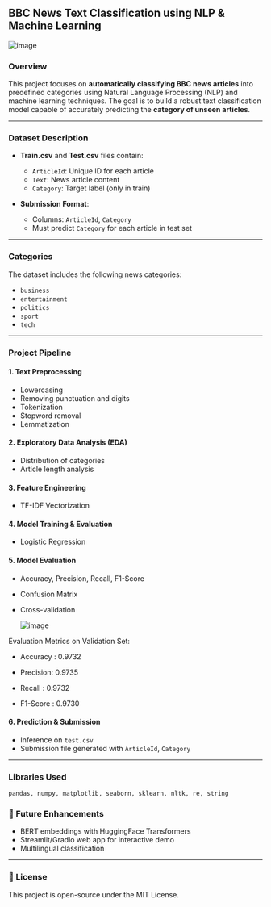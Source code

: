 ## BBC News Text Classification using NLP & Machine Learning

![image](https://github.com/user-attachments/assets/64859715-866e-4c36-b32e-b58594d34b06)


###  Overview
This project focuses on **automatically classifying BBC news articles** into predefined categories using Natural Language Processing (NLP) and machine learning techniques. The goal is to build a robust text classification model capable of accurately predicting the **category of unseen articles**.

---

###  Dataset Description

- **Train.csv** and **Test.csv** files contain:
  - `ArticleId`: Unique ID for each article
  - `Text`: News article content
  - `Category`: Target label (only in train)

- **Submission Format**:
  - Columns: `ArticleId`, `Category`
  - Must predict `Category` for each article in test set

---

###  Categories
The dataset includes the following news categories:
- `business`
- `entertainment`
- `politics`
- `sport`
- `tech`

---

### Project Pipeline

#### 1. **Text Preprocessing**
- Lowercasing
- Removing punctuation and digits
- Tokenization
- Stopword removal
- Lemmatization

#### 2. **Exploratory Data Analysis (EDA)**
- Distribution of categories
- Article length analysis

#### 3. **Feature Engineering**
- TF-IDF Vectorization

#### 4. **Model Training & Evaluation**
- Logistic Regression

#### 5. **Model Evaluation**
- Accuracy, Precision, Recall, F1-Score 
- Confusion Matrix
- Cross-validation
  
  ![image](https://github.com/user-attachments/assets/72713b58-9936-4f35-b230-25e92b6c50f2)


Evaluation Metrics on Validation Set:

* Accuracy : 0.9732

* Precision: 0.9735

* Recall   : 0.9732

* F1-Score : 0.9730

#### 6. **Prediction & Submission**
- Inference on `test.csv`
- Submission file generated with `ArticleId`, `Category`

---

###  Libraries Used
```text
pandas, numpy, matplotlib, seaborn, sklearn, nltk, re, string
```

### 🔮 Future Enhancements
- BERT embeddings with HuggingFace Transformers
- Streamlit/Gradio web app for interactive demo
- Multilingual classification

---

### 📎 License
This project is open-source under the MIT License.
